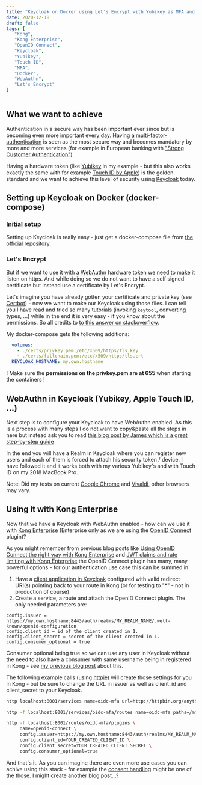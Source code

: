```yaml
---
title: "Keycloak on Docker using Let's Encrypt with Yubikey as MFA and Kong Enterprise"
date: 2020-12-18
draft: false
tags: [
   "Kong",
   "Kong Enterprise",
   "OpenID Connect",
   "Keycloak",
   "Yubikey",
   "Touch ID",
   "MFA",
   "Docker",
   "WebAuthn",
   "Let's Encrypt"
]
---
```

## What we want to achieve

Authentication in a secure way has been important ever since but is becoming even more important every day. Having a [multi-factor-authentication](https://en.wikipedia.org/wiki/Multi-factor_authentication) is seen as the most secure way and becomes mandatory by more and more services (for example in European banking with  ["Strong Customer Authentication"](https://en.wikipedia.org/wiki/Strong_customer_authentication)).

Having a hardware token (like [Yubikey](https://en.wikipedia.org/wiki/YubiKey) in my example - but this also works exactly the same with for example [Touch ID by Apple](https://en.wikipedia.org/wiki/Touch_ID)) is the golden standard and we want to achieve this level of security using [Keycloak](https://www.keycloak.org/) today.

## Setting up Keycloak on Docker (docker-compose)

### Initial setup

Setting up Keycloak is really easy - just get a docker-compose file from [the official repository](https://github.com/keycloak/keycloak-containers/tree/master/docker-compose-examples).

### Let's Encrypt

But if we want to use it with a [WebAuthn](https://webauthn.io/) hardware token we need to make it listen on https. And while doing so we do not want to have a self signed certificate but instead use a certificate by Let's Encrypt.

Let's imagine you have already gotten your certificate and private key (see [Certbot](https://certbot.eff.org/)) - now we want to make our Keycloak using those files. I can tell you I have read and tried so many tutorials (invoking `keytool`, converting types, ...) while in the end it is very easy - if you know about the permissions. So all credits to [to this answer on stackoverflow](https://stackoverflow.com/a/61902931).

My docker-compose gets the following additions:

```YAML
  volumes:
    - ./certs/privkey.pem:/etc/x509/https/tls.key
    - ./certs/fullchain.pem:/etc/x509/https/tls.crt
  KEYCLOAK_HOSTNAME: my.own.hostname
```

! Make sure the **permissions on the privkey.pem are at 655**  when starting the containers !

## WebAuthn in Keycloak (Yubikey, Apple Touch ID, ...)

Next step is to configure your Keycloak to have WebAuthn enabled. As this is a process with many steps I do not want to copy&paste all the steps in here but instead ask you to read [this blog post by James which is a great step-by-step guide](https://blog.jimbob.net/2020/05/getting-with-webauthn-flow.html)

In the end you will have a Realm in Keycloak where you can register new users and each of them is forced to attach his security token / device. I have followed it and it works both with my various Yubikey's and with Touch ID on my 2018 MacBook Pro.

Note: Did my tests on current [Google Chrome](https://www.google.com/chrome/) and [Vivaldi](https://vivaldi.com/), other browsers may vary.

## Using it with Kong Enterprise

Now that we have a Keycloak with WebAuthn enabled - how can we use it with [Kong Enterprise](https://konghq.com/products/kong-enterprise) (Enterprise only as we are using the [OpenID Connect](https://docs.konghq.com/hub/kong-inc/openid-connect/) plugin)?

As you might remember from previous blog posts like [Using OpenID Connect the right way with Kong Enterprise](/blog/20200128_kong_openid_connect_the_right_way/) and [JWT claims and rate limiting with Kong Enterprise](/blog/20200810_kong_jwt_rate_limiting.md/) the OpenID Connect plugin has many, many powerful options - for our authentication use case this can be summed in:

1. Have a [client application in Keycloak](https://www.keycloak.org/docs/latest/server_admin/#_clients) configured with valid redirect URI(s) pointing back to your route in Kong (or for testing to "*" - not in production of course)
2. Create a service, a route and attach the OpenID Connect plugin. The only needed parameters are:

``` text
config.issuer = https://my.own.hostname:8443/auth/realms/MY_REALM_NAME/.well-known/openid-configuration
config.client_id = id of the client created in 1.
config.client_secret = secret of the client created in 1.
config.consumer_optional = true
```

Consumer optional being true so we can use any user in Keycloak without the need to also have a consumer with same username being in registered in Kong - see [my previous blog post](/blog/20200128_kong_openid_connect_the_right_way/) about this.

The following example calls (using [httpie](https://httpie.io/)) will create those settings for you in Kong - but be sure to change the URL in issuer as well as client_id and client_secret to your Keycloak.

``` bash
http localhost:8001/services name=oidc-mfa url=http://httpbin.org/anything
 
http -f localhost:8001/services/oidc-mfa/routes name=oidc-mfa paths=/mfa

http -f localhost:8001/routes/oidc-mfa/plugins \
     name=openid-connect \
     config.issuer=https://my.own.hostname:8443/auth/realms/MY_REALM_NAME/.well-known/openid-configuration \
     config.client_id=YOUR_CREATED_CLIENT_ID \
     config.client_secret=YOUR_CREATED_CLIENT_SECRET \
     config.consumer_optional=true
```

And that's it. As you can imagine there are even more use cases you can achive using this stack - for example the [consent handling](https://www.keycloak.org/docs/latest/authorization_services/#_service_user_managed_access) might be one of the those. I might create another blog post...?
